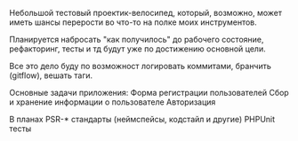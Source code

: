 Небольшой тестовый проектик-велосипед, который, возможно, может иметь шансы перерости во что-то на полке моих инструментов.

Планируется набросать "как получилось" до рабочего состояние, рефакторинг, тесты и тд будут уже по достижению основной цели.

Все это дело буду по возможност логировать коммитами, бранчить (gitflow), вешать таги.

Основные задачи приложения:
Форма регистрации пользователей
Сбор и хранение информации о пользователе
Авторизация

В планах
PSR-* стандарты (неймспейсы, кодстайл и другие)
PHPUnit тесты
